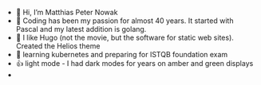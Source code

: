 - 👋 Hi, I’m Matthias Peter Nowak
- 👀 Coding has been my passion for almost 40 years. It started with Pascal and my latest addition is golang.
- 🌱 I like Hugo (not the movie, but the software for static web sites). Created the Helios theme
- 📖 learning kubernetes and preparing for ISTQB foundation exam 
- 👍 light mode - I had dark modes for years on amber and green displays
- 
